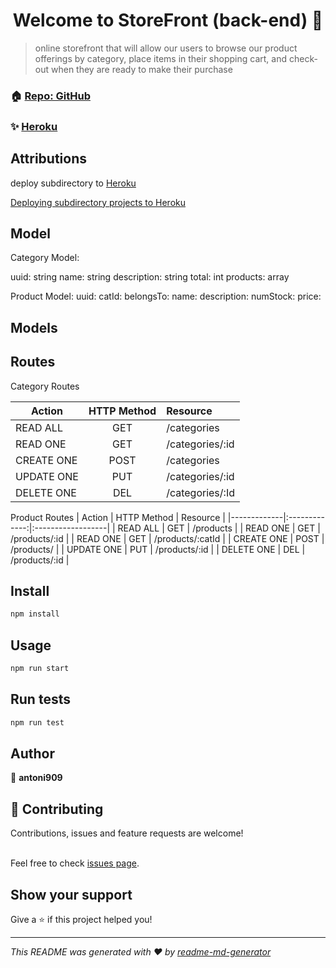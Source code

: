 <h1 align="center">Welcome to StoreFront (back-end) 👋</h1>

> online storefront that will allow our users to browse our product offerings by category, place items in their shopping cart, and check-out when they are ready to make their purchase

### 🏠 [Repo: GitHub](https://github.com/antoni909/StoreFront/tree/dev/backend)

### ✨ [Heroku](https://storefront-v1.herokuapp.com/)

## Attributions

deploy subdirectory to [Heroku](https://github.com/timanovsky/subdir-heroku-buildpack)

[Deploying subdirectory projects to Heroku
](https://jtway.co/deploying-subdirectory-projects-to-heroku-f31ed65f3f2)

## Model

Category Model:

  uuid: string
  name: string
  description: string
  total: int
  products: array

Product Model:
  uuid:
  catId:
  belongsTo:
  name:
  description:
  numStock:
  price:

## Models


## Routes 

Category Routes

|   Action    |  HTTP Method  |      Resource     |
|-------------|:-------------:|:------------------|
| READ ALL    |      GET      | /categories       |
| READ ONE    |      GET      | /categories/:id   |
| CREATE ONE  |      POST     | /categories       |
| UPDATE ONE  |      PUT      | /categories/:id   |
| DELETE ONE  |      DEL      | /categories/:Id   |

Product Routes
|  Action     |  HTTP Method  |      Resource     |
|-------------|:-------------:|:------------------|
| READ ALL    |      GET      | /products         |
| READ ONE    |      GET      | /products/:id     |
| READ ONE    |      GET      | /products/:catId  |
| CREATE ONE  |      POST     | /products/        |
| UPDATE ONE  |      PUT      | /products/:id     |
| DELETE ONE  |      DEL      | /products/:id     |

## Install

```sh
npm install
```

## Usage

```sh
npm run start
```

## Run tests

```sh
npm run test
```

## Author

👤 **antoni909**

## 🤝 Contributing

Contributions, issues and feature requests are welcome!

<br />Feel free to check [issues page](https://github.com/antoni909/StoreFront/issues).

## Show your support

Give a ⭐️ if this project helped you!

***
_This README was generated with ❤️ by [readme-md-generator](https://github.com/kefranabg/readme-md-generator)_
